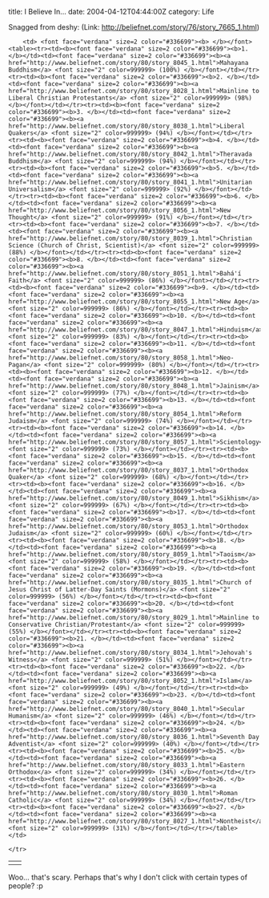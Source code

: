 title: I Believe In…
date: 2004-04-12T04:44:00Z
category: Life

Snagged from deshy:
(Link: http://beliefnet.com/story/76/story_7665_1.html)

<table>
	<tr>
		<td width="10">
		</td>

		<td> <font face="verdana" size=2 color="#336699"><b> </b></font><table><tr><td><b><font face="verdana" size=2 color="#336699"><b>1. </b></td><td><font face="verdana" size=2 color="#336699"><b><a href="http://www.beliefnet.com/story/80/story_8045_1.html">Mahayana Buddhism</a> <font size="2" color=999999> (100%) </b></font></td></tr><tr><td><b><font face="verdana" size=2 color="#336699"><b>2. </b></td><td><font face="verdana" size=2 color="#336699"><b><a href="http://www.beliefnet.com/story/80/story_8028_1.html">Mainline to Liberal Christian Protestants</a> <font size="2" color=999999> (98%) </b></font></td></tr><tr><td><b><font face="verdana" size=2 color="#336699"><b>3. </b></td><td><font face="verdana" size=2 color="#336699"><b><a href="http://www.beliefnet.com/story/80/story_8038_1.html">Liberal Quakers</a> <font size="2" color=999999> (94%) </b></font></td></tr><tr><td><b><font face="verdana" size=2 color="#336699"><b>4. </b></td><td><font face="verdana" size=2 color="#336699"><b><a href="http://www.beliefnet.com/story/80/story_8042_1.html">Theravada Buddhism</a> <font size="2" color=999999> (94%) </b></font></td></tr><tr><td><b><font face="verdana" size=2 color="#336699"><b>5. </b></td><td><font face="verdana" size=2 color="#336699"><b><a href="http://www.beliefnet.com/story/80/story_8041_1.html">Unitarian Universalism</a> <font size="2" color=999999> (92%) </b></font></td></tr><tr><td><b><font face="verdana" size=2 color="#336699"><b>6. </b></td><td><font face="verdana" size=2 color="#336699"><b><a href="http://www.beliefnet.com/story/80/story_8056_1.html">New Thought</a> <font size="2" color=999999> (91%) </b></font></td></tr><tr><td><b><font face="verdana" size=2 color="#336699"><b>7. </b></td><td><font face="verdana" size=2 color="#336699"><b><a href="http://www.beliefnet.com/story/80/story_8039_1.html">Christian Science (Church of Christ, Scientist)</a> <font size="2" color=999999> (88%) </b></font></td></tr><tr><td><b><font face="verdana" size=2 color="#336699"><b>8. </b></td><td><font face="verdana" size=2 color="#336699"><b><a href="http://www.beliefnet.com/story/80/story_8051_1.html">Bahá'í Faith</a> <font size="2" color=999999> (86%) </b></font></td></tr><tr><td><b><font face="verdana" size=2 color="#336699"><b>9. </b></td><td><font face="verdana" size=2 color="#336699"><b><a href="http://www.beliefnet.com/story/80/story_8055_1.html">New Age</a> <font size="2" color=999999> (86%) </b></font></td></tr><tr><td><b><font face="verdana" size=2 color="#336699"><b>10. </b></td><td><font face="verdana" size=2 color="#336699"><b><a href="http://www.beliefnet.com/story/80/story_8047_1.html">Hinduism</a> <font size="2" color=999999> (83%) </b></font></td></tr><tr><td><b><font face="verdana" size=2 color="#336699"><b>11. </b></td><td><font face="verdana" size=2 color="#336699"><b><a href="http://www.beliefnet.com/story/80/story_8058_1.html">Neo-Pagan</a> <font size="2" color=999999> (80%) </b></font></td></tr><tr><td><b><font face="verdana" size=2 color="#336699"><b>12. </b></td><td><font face="verdana" size=2 color="#336699"><b><a href="http://www.beliefnet.com/story/80/story_8048_1.html">Jainism</a> <font size="2" color=999999> (77%) </b></font></td></tr><tr><td><b><font face="verdana" size=2 color="#336699"><b>13. </b></td><td><font face="verdana" size=2 color="#336699"><b><a href="http://www.beliefnet.com/story/80/story_8054_1.html">Reform Judaism</a> <font size="2" color=999999> (74%) </b></font></td></tr><tr><td><b><font face="verdana" size=2 color="#336699"><b>14. </b></td><td><font face="verdana" size=2 color="#336699"><b><a href="http://www.beliefnet.com/story/80/story_8057_1.html">Scientology</a> <font size="2" color=999999> (73%) </b></font></td></tr><tr><td><b><font face="verdana" size=2 color="#336699"><b>15. </b></td><td><font face="verdana" size=2 color="#336699"><b><a href="http://www.beliefnet.com/story/80/story_8037_1.html">Orthodox Quaker</a> <font size="2" color=999999> (68%) </b></font></td></tr><tr><td><b><font face="verdana" size=2 color="#336699"><b>16. </b></td><td><font face="verdana" size=2 color="#336699"><b><a href="http://www.beliefnet.com/story/80/story_8049_1.html">Sikhism</a> <font size="2" color=999999> (67%) </b></font></td></tr><tr><td><b><font face="verdana" size=2 color="#336699"><b>17. </b></td><td><font face="verdana" size=2 color="#336699"><b><a href="http://www.beliefnet.com/story/80/story_8053_1.html">Orthodox Judaism</a> <font size="2" color=999999> (60%) </b></font></td></tr><tr><td><b><font face="verdana" size=2 color="#336699"><b>18. </b></td><td><font face="verdana" size=2 color="#336699"><b><a href="http://www.beliefnet.com/story/80/story_8059_1.html">Taoism</a> <font size="2" color=999999> (58%) </b></font></td></tr><tr><td><b><font face="verdana" size=2 color="#336699"><b>19. </b></td><td><font face="verdana" size=2 color="#336699"><b><a href="http://www.beliefnet.com/story/80/story_8035_1.html">Church of Jesus Christ of Latter-Day Saints (Mormons)</a> <font size="2" color=999999> (56%) </b></font></td></tr><tr><td><b><font face="verdana" size=2 color="#336699"><b>20. </b></td><td><font face="verdana" size=2 color="#336699"><b><a href="http://www.beliefnet.com/story/80/story_8029_1.html">Mainline to Conservative Christian/Protestant</a> <font size="2" color=999999> (55%) </b></font></td></tr><tr><td><b><font face="verdana" size=2 color="#336699"><b>21. </b></td><td><font face="verdana" size=2 color="#336699"><b><a href="http://www.beliefnet.com/story/80/story_8034_1.html">Jehovah's Witness</a> <font size="2" color=999999> (51%) </b></font></td></tr><tr><td><b><font face="verdana" size=2 color="#336699"><b>22. </b></td><td><font face="verdana" size=2 color="#336699"><b><a href="http://www.beliefnet.com/story/80/story_8052_1.html">Islam</a> <font size="2" color=999999> (49%) </b></font></td></tr><tr><td><b><font face="verdana" size=2 color="#336699"><b>23. </b></td><td><font face="verdana" size=2 color="#336699"><b><a href="http://www.beliefnet.com/story/80/story_8040_1.html">Secular Humanism</a> <font size="2" color=999999> (46%) </b></font></td></tr><tr><td><b><font face="verdana" size=2 color="#336699"><b>24. </b></td><td><font face="verdana" size=2 color="#336699"><b><a href="http://www.beliefnet.com/story/80/story_8036_1.html">Seventh Day Adventist</a> <font size="2" color=999999> (40%) </b></font></td></tr><tr><td><b><font face="verdana" size=2 color="#336699"><b>25. </b></td><td><font face="verdana" size=2 color="#336699"><b><a href="http://www.beliefnet.com/story/80/story_8033_1.html">Eastern Orthodox</a> <font size="2" color=999999> (34%) </b></font></td></tr><tr><td><b><font face="verdana" size=2 color="#336699"><b>26. </b></td><td><font face="verdana" size=2 color="#336699"><b><a href="http://www.beliefnet.com/story/80/story_8030_1.html">Roman Catholic</a> <font size="2" color=999999> (34%) </b></font></td></tr><tr><td><b><font face="verdana" size=2 color="#336699"><b>27. </b></td><td><font face="verdana" size=2 color="#336699"><b><a href="http://www.beliefnet.com/story/80/story_8027_1.html">Nontheist</a> <font size="2" color=999999> (31%) </b></font></td></tr></table>		</td>

	</tr>
</table>
Woo… that's scary. Perhaps that's why I don't click with certain types of people? :p
